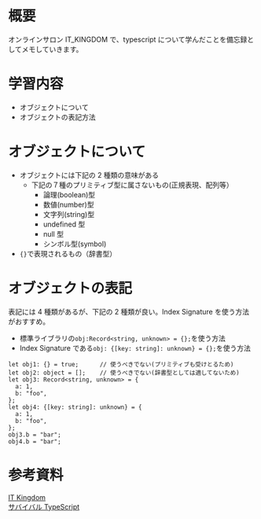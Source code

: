 <!--
title:   【TypeScript入門 #5】オブジェクトの型解釈
tags:    TypeScript,it_kingdom,オブジェクト
id:      d325876a66195b2d815f
private: false
-->

# 概要

オンラインサロン IT_KINGDOM で、typescript について学んだことを備忘録としてメモしていきます。

# 学習内容

- オブジェクトについて
- オブジェクトの表記方法

# オブジェクトについて

- オブジェクトには下記の 2 種類の意味がある
  - 下記の７種のプリミティブ型に属さないもの(正規表現、配列等）
    - 論理(boolean)型
    - 数値(number)型
    - 文字列(string)型
    - undefined 型
    - null 型
    - シンボル型(symbol)
- `{}`で表現されるもの（辞書型）

# オブジェクトの表記

表記には 4 種類があるが、下記の 2 種類が良い。Index Signature を使う方法がおすすめ。

- 標準ライブラリの`obj:Record<string, unknown> = {};`を使う方法
- Index Signature である`obj: {[key: string]: unknown} = {};`を使う方法

```Typescript:使用例
let obj1: {} = true;      // 使うべきでない(プリミティブも受けとるため)
let obj2: object = [];    // 使うべきでない(辞書型としては適してないため)
let obj3: Record<string, unknown> = {
  a: 1,
  b: "foo",
};
let obj4: {[key: string]: unknown} = {
  a: 1,
  b: "foo",
};
obj3.b = "bar";
obj4.b = "bar";
```

# 参考資料

[IT Kingdom](https://it-kingdom.com/)<br>
[サバイバル TypeScript](https://typescriptbook.jp/reference/values-types-variables/primitive-types)
